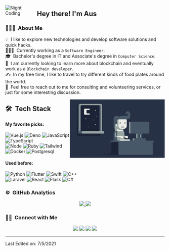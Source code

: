 <!-- ![Aus Banner](https://raw.githubusercontent.com/AVS1508/AVS1508/master/assets/Aditya%20Vikram%20Singh%20Banner.jpg) -->

<img alt="Night Coding" src="https://66.media.tumblr.com/4334a9b0943ea9582ef5a6525bbfe7bc/tumblr_mm32b2oKVQ1rfjowdo1_500.gif" width='100' align="left"/><h2>Hey
there! I'm Aus</h2>

### 👨🏻‍💻 &nbsp;About Me

💡 &nbsp;I like to explore new technologies and develop software solutions and
quick hacks.\
👨🏻‍💻 &nbsp;Currently working as a `Software Engineer`.\
🎓 &nbsp;Bachelor's degree in IT and Associate's degree in `Computer Science`.\
🌱 &nbsp;I am currently looking to learn more about blockchain and eventually
work as a `Blockchain developer`.\
✍️ &nbsp;In my free time, I like to travel to try different kinds of food plates
around the world.\
💬 &nbsp;Feel free to reach out to me for consulting and volunteering services,
or just for some interesting discussion.

<img alt="Night Coding" src="https://raw.githubusercontent.com/AVS1508/AVS1508/master/assets/Night-Coding.gif" align="right"/>

## 🛠 &nbsp;Tech Stack

#### My favorite picks:

![Vue.js](https://img.shields.io/badge/-Vue.js-05122A?style=flat&logo=vue.js)
![Deno](https://img.shields.io/badge/-Deno-05122A?style=flat&logo=deno)
![JavaScript](https://img.shields.io/badge/-JavaScript-05122A?style=flat&logo=javascript)
![TypeScript](https://img.shields.io/badge/-TypeScript-05122A?style=flat&logo=TypeScript)\
![Node](https://img.shields.io/badge/-Node.js-05122A?style=flat&logo=node.js)
![Ruby](https://img.shields.io/badge/-Ruby-05122A?style=flat&logo=ruby&logoColor=red)
![Tailwind](https://img.shields.io/badge/-Tailwindcss-05122A?style=flat&logo=tailwindcss)
![Docker](https://img.shields.io/badge/-Docker-05122A?style=flat&logo=docker)
![Postgresql](https://img.shields.io/badge/-Postgresql-05122A?style=flat&logo=postgresql)

#### Used before:

![Python](https://img.shields.io/badge/-Python-05122A?style=flat&logo=python)
![Flutter](https://img.shields.io/badge/-Flutter-05122A?style=flat&logo=flutter)
![Swift](https://img.shields.io/badge/-Swift-05122A?style=flat&logo=swift)
![C++](https://img.shields.io/badge/-C++-05122A?style=flat&logo=C%2B%2B&logoColor=00599C)\
![Laravel](https://img.shields.io/badge/-Laravel-05122A?style=flat&logo=laravel)
![React](https://img.shields.io/badge/-React-05122A?style=flat&logo=react)
![Flask](https://img.shields.io/badge/-Flask-05122A?style=flat&logo=flask)
![C#](https://img.shields.io/badge/-CSharp-05122A?style=flat&logo=csharp&logoColor=purple)

### ⚙️ &nbsp;GitHub Analytics

<p align="center">
<a href="https://github.com/Anstroy">
  <img height="180em" src="https://github-readme-stats-eight-theta.vercel.app/api?username=Anstroy&show_icons=true&theme=algolia&include_all_commits=true&count_private=true"/>
  <img height="180em" src="https://github-readme-stats-eight-theta.vercel.app/api/top-langs/?username=Anstroy&layout=compact&langs_count=8&theme=algolia"/>
</a>
</p>

### 🤝🏻 &nbsp;Connect with Me

<p align="center">
<a href="https://auscode.me"><img src="https://img.shields.io/badge/-auscode.me-3423A6?style=flat&logo=Google-Chrome&logoColor=white"/></a>
<a href="https://www.linkedin.com/in/aus-gomez/"><img src="https://img.shields.io/badge/-Aus%20Gomez-0077B5?style=flat&logo=Linkedin&logoColor=white"/></a>
<a href="mailto:aus.gomez95@gmail.com"><img src="https://img.shields.io/badge/-aus.gomez95@gmail.com-D14836?style=flat&logo=Gmail&logoColor=white"/></a>
<a href="https://instagram.com/auscode.me"><img src="https://img.shields.io/badge/-@auscode.me-E4405F?style=flat&logo=Instagram&logoColor=white"/></a>
</p>

---

Last Edited on: 7/5/2021

